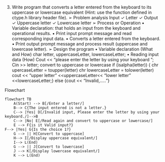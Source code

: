 3. Write program that converts a letter entered from the keyboard to its uppercase or 
lowercase equivalent (Hint: use the function defined in ctype.h library header file).
➢ Problem analysis
Input
✓ Letter 
✓
Output
✓ Uppercase letter
✓ Lowercase letter
➢ Process or Operation
▪ Variable declaration: that holds an input from the keyboard and operational results.
▪ Print input prompt message and read corresponding input data.
▪ Converts a letter entered from the keyboard.
▪ Print output prompt message and process result (uppercase and lowercase letter).
➢ Design the program
• Variable declaration (What and How)
char letter, uppercaseLetter, lowercaseLetter;
• Reading input data (How)
Cout << “please enter the letter by using your keyboard ”;
Cin >> letter;
convert to uppercase or lowercase
if (isalpha(letter)) { chr upercaseLetter = toupper(letter)
 chr lowercaseLetter = tolower(letter)
 cout << “upper letter” <<uppercaseLetter<< “lower letter” <<lowercaseLetter;} 
else {cout << “Invalid,…..”}



Flowchart 

```mermaid
flowchart TB
    A(Start) --> B[/Enter a letter/]
    B--> C{The input entered is not a letter.}
    C--> |Yes| D[/Invalid input, Please enter the letter by using your keyboard./]-->B
    C--> |No| E[/Read again and convert to uppercase or lowercase/]
    E --> F{is it Valid input?}
F--> |Yes| G{Is the choice 1?}
    G --> || H[Convert to uppercase]
    H--> I[/Display uppercase equivalent/]
    I--> L(End)
    G --> || J[Convert to lowercase]
    J --> K[/Display lowercase equivalent/]
    K --> L(End)
```
